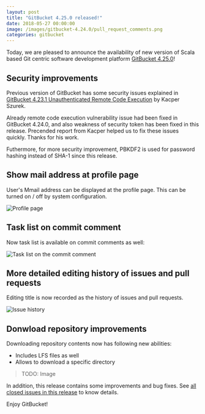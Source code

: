 ```yaml
---
layout: post
title: "GitBucket 4.25.0 released!"
date: 2018-05-27 00:00:00
image: /images/gitbucket-4.24.0/pull_request_comments.png
categories: gitbucket
---
```


Today, we are pleased to announce the availability of new version of Scala based Git centric software development platform [GitBucket 4.25.0](https://github.com/gitbucket/gitbucket/releases/tag/4.25.0)!

## Security improvements

Previous version of GitBucket has some security issues explained in [GitBucket 4.23.1 Unauthenticated Remote Code Execution](https://security.szurek.pl/gitbucket-unauthenticated-rce.html) by Kacper Szurek.

Already remote code execution vulnerability issue had been fixed in GitBucket 4.24.0, and also weakness of security token has been fixed in this release. Precended report from Kacper helped us to fix these issues quickly. Thanks for his work.

Futhermore, for more security improvement, PBKDF2 is used for password hashing instead of SHA-1 since this release.

## Show mail address at profile page

User's Mmail address can be displayed at the profile page. This can be turned on / off by system configuration.

![Profile page]({{site.baseurl}}/images/gitbucket-4.25.0/profile.png)

## Task list on commit comment

Now task list is available on commit comments as well:

![Task list on the commit comment]({{site.baseurl}}/images/gitbucket-4.25.0/tasklist_commit_comment.png)

## More detailed editing history of issues and pull requests

Editing title is now recorded as the history of issues and pull requests.

![Issue history]({{site.baseurl}}/images/gitbucket-4.25.0/issue_history.png)

## Donwload repository improvements

Downloading repository contents now has following new abilities:

- Includes LFS files as well
- Allows to download a specific directory

> TODO: Image

In addition, this release contains some improvements and bug fixes. See [all closed issues in this release](https://github.com/gitbucket/gitbucket/issues?q=is%3Aclosed+milestone%3A4.25.0) to know details.

Enjoy GitBucket!
